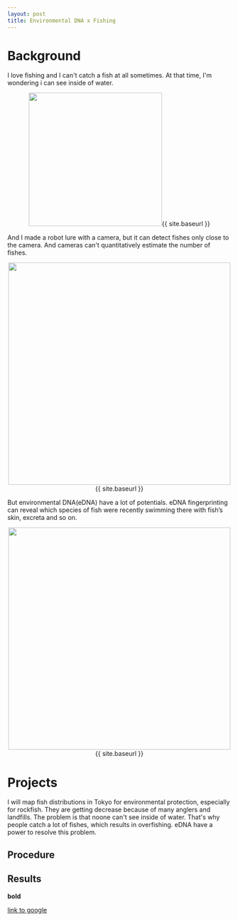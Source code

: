 ```yaml
---
layout: post
title: Environmental DNA x Fishing
---
```


# Background
I love fishing and I can't catch a fish at all sometimes. At that time, I'm wondering i can see inside of water.

<p style="text-align:center;">
<img src="{{ site.baseurl }}/images/fishing_1.png" alt="" style="width: 300px;"/>{{ site.baseurl }}
</p>

And I made a robot lure with a camera, but it can detect fishes only close to the camera. And cameras can't quantitatively estimate the number of fishes.

<p style="text-align:center;">
<img src="{{ site.baseurl }}/images/fishing_2.png" alt="" style="width: 500px;"/>{{ site.baseurl }}
</p>

But environmental DNA(eDNA) have a lot of potentials. eDNA fingerprinting can reveal which species of fish were recently swimming there with fish’s skin, excreta and so on.

<p style="text-align:center;">
<img src="{{ site.baseurl }}/images/edna_1.png" alt="" style="width: 500px;"/>{{ site.baseurl }}
</p>

# Projects
I will map fish distributions in Tokyo for environmental protection, especially for rockfish. They are getting decrease because of many anglers and landfills. The problem is that noone can't see inside of water. That's why people catch a lot of fishes, which results in overfishing. eDNA have a power to resolve this problem.


## Procedure



## Results

**bold**

[link to google](www.google.com)
